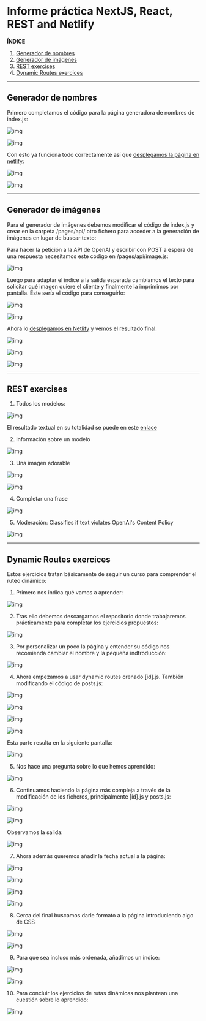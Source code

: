 # Informe práctica NextJS, React, REST and Netlify
  
**ÍNDICE**
1. [Generador de nombres](#id1)
2. [Generador de imágenes](#id2)
3. [REST exercises](#id3)
4. [Dynamic Routes exercices](#id4)
  

***
## Generador de nombres<a name="id1"></a>

Primero completamos el código para la página generadora de nombres de index.js:

![img](./docs/images/gen_text1.png)

![img](./docs/images/gen_text2.png)

Con esto ya funciona todo correctamente así que [desplegamos la página en netlify](https://inspiring-cocada-308318.netlify.app/):

![img](./docs/images/pag_nombres.png)

![img](./docs/images/pag_nombres2.png)


***
## Generador de imágenes<a name="id2"></a>

Para el generador de imágenes debemos modificar el código de index.js y crear en la carpeta /pages/api/ otro fichero para acceder a la generación de imágenes en lugar de buscar texto:

Para hacer la petición a la API de OpenAI y escribir con POST a espera de una respuesta necesitamos este código en /pages/api/image.js:

![img](./docs/images/imagejs.png)

Luego para adaptar el índice a la salida esperada cambiamos el texto para solicitar qué imagen quiere el cliente y finalmente la imprimimos por pantalla. Este sería el código para conseguirlo:

![img](./docs/images/img_gen1.png)

![img](./docs/images/img_gen2.png)

Ahora lo [desplegamos en Netlify](https://luxury-salmiakki-11bec4.netlify.app/) y vemos el resultado final:

![img](./docs/images/pag_img1.png)

![img](./docs/images/pag_img2.png)

![img](./docs/images/pag_img3.png)


***
## REST exercises<a name="id3"></a>

1. Todos los modelos:

![img](./docs/images/all_models.png)

El resultado textual en su totalidad se puede en este [enlace](./docs/src/all_models.txt)

2. Información sobre un modelo

![img](./docs/images/one_model.png)

3. Una imagen adorable

![img](./docs/images/cute_img_texto.png)

![img](./docs/images/cute_img.png)

4. Completar una frase

![img](./docs/images/completion.png)

5. Moderación: Classifies if text violates OpenAI's Content Policy

![img](./docs/images/moderation.png)

***
## Dynamic Routes exercices<a name="id4"></a>

Estos ejercicios tratan básicamente de seguir un curso para comprender el ruteo dinámico:
1. Primero nos indica qué vamos a aprender:

![img](./docs/images/DR1.png)

2. Tras ello debemos descargarnos el repositorio donde trabajaremos prácticamente para completar los ejercicios propuestos:

![img](./docs/images/DR2.png)

3. Por personalizar un poco la página y entender su código nos recomienda cambiar el nombre y la pequeña indtroducción:

![img](./docs/images/DR3.png)

4. Ahora empezamos a usar dynamic routes crenado [id].js. También modificando el código de posts.js:

![img](./docs/images/DR4.png)

![img](./docs/images/DR5.png)

![img](./docs/images/DR6.png)

![img](./docs/images/DR7.png)

Esta parte resulta en la siguiente pantalla:

![img](./docs/images/DR8.png)

5. Nos hace una pregunta sobre lo que hemos aprendido:

![img](./docs/images/DR9.png)

6. Continuamos haciendo la página más compleja a través de la modificación de los ficheros, principalmente [id].js y posts.js:

![img](./docs/images/DR10.png)

![img](./docs/images/DR11.png)

Observamos la salida:

![img](./docs/images/DR12.png)

7. Ahora además queremos añadir la fecha actual a la página:

![img](./docs/images/DR13.png)

![img](./docs/images/DR14.png)

![img](./docs/images/DR15.png)

![img](./docs/images/DR16.png)

8. Cerca del final buscamos darle formato a la página introduciendo algo de CSS

![img](./docs/images/DR17.png)

![img](./docs/images/DR18.png)

9. Para que sea incluso más ordenada, añadimos un índice:

![img](./docs/images/DR19.png)

![img](./docs/images/DR20.png)

10. Para concluir los ejercicios de rutas dinámicas nos plantean una cuestión sobre lo aprendido:

![img](./docs/images/DR21.png)
